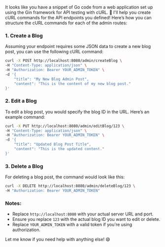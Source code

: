 It looks like you have a snippet of Go code from a web application set up using the Gin framework for API testing with cURL. 🎉 I'll help you create cURL commands for the API endpoints you defined! Here’s how you can structure the cURL commands for each of the admin routes:

### 1. Create a Blog
Assuming your endpoint requires some JSON data to create a new blog post, you can use the following cURL command:

```bash
curl -X POST http://localhost:8080/admin/createBlog \
-H "Content-Type: application/json" \
-H "Authorization: Bearer YOUR_ADMIN_TOKEN" \
-d '{
    "title": "My New Blog Admin Post",
    "content": "This is the content of my new blog post."
}'
```

### 2. Edit a Blog
To edit a blog post, you would specify the blog ID in the URL. Here’s an example command:

```bash
curl -X PUT http://localhost:8080/admin/editBlog/123 \
-H "Content-Type: application/json" \
-H "Authorization: Bearer YOUR_ADMIN_TOKEN" \
-d '{
    "title": "Updated Blog Post Title",
    "content": "This is the updated content."
}'
```

### 3. Delete a Blog
For deleting a blog post, the command would look like this:

```bash
curl -X DELETE http://localhost:8080/admin/deleteBlog/123 \
-H "Authorization: Bearer YOUR_ADMIN_TOKEN"
```

### Notes:
- Replace `http://localhost:8080` with your actual server URL and port.
- Ensure you replace `123` with the actual blog ID you want to edit or delete.
- Replace `YOUR_ADMIN_TOKEN` with a valid token if you're using authorization.

Let me know if you need help with anything else! 😄
